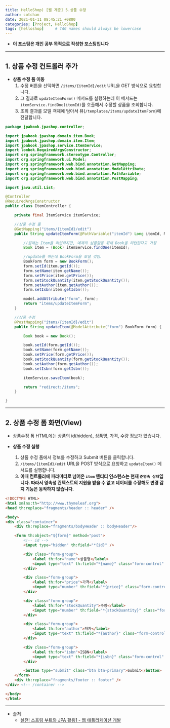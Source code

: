 ```yaml
---
title: HelloShop) [웹 계층] 5.상품 수정
author: cotchan
date: 2021-01-11 08:45:21 +0800
categories: [Project, HelloShop]
tags: [helloshop]     # TAG names should always be lowercase
---
```


+ **이 포스팅은 개인 공부 목적으로 작성한 포스팅입니다**

---

## 1. 상품 수정 컨트롤러 추가

+ **상품 수정 폼 이동**
  1. 수정 버튼을 선택하면 `/items/{itemId}/edit` URL을 GET 방식으로 요청합니다.
  2. 그 결과로 `updateItemForm()` 메서드를 실행하는데 이 메서드는 `itemService.findOne(itemId)`를 호출해서 수정할 상품을 조회합니다.
  3. 조회 결과를 모델 객체에 담아서 뷰(`/templates/items/updateItemForm`)에 전달합니다.


```java
package jpabook.jpashop.controller;

import jpabook.jpashop.domain.item.Book;
import jpabook.jpashop.domain.item.Item;
import jpabook.jpashop.service.ItemService;
import lombok.RequiredArgsConstructor;
import org.springframework.stereotype.Controller;
import org.springframework.ui.Model;
import org.springframework.web.bind.annotation.GetMapping;
import org.springframework.web.bind.annotation.ModelAttribute;
import org.springframework.web.bind.annotation.PathVariable;
import org.springframework.web.bind.annotation.PostMapping;

import java.util.List;

@Controller
@RequiredArgsConstructor
public class ItemController {

    private final ItemService itemService;

    //상품 수정 폼
    @GetMapping("items/{itemId}/edit")
    public String updateItemForm(@PathVariable("itemId") Long itemId, Model model) {

        //원래는 Item을 리턴하지만, 예제의 심플함을 위해 Book을 리턴한다고 가정
        Book item = (Book) itemService.findOne(itemId);

        //update를 하는데 BookForm을 보낼 것임.
        BookForm form = new BookForm();
        form.setId(item.getId());
        form.setName(item.getName());
        form.setPrice(item.getPrice());
        form.setStockQuantity(item.getStockQuantity());
        form.setAuthor(item.getAuthor());
        form.setIsbn(item.getIsbn());

        model.addAttribute("form", form);
        return "items/updateItemForm";
    }

    //상품 수정
    @PostMapping("items/{itemId}/edit")
    public String updateItem(@ModelAttribute("form") BookForm form) {

        Book book = new Book();

        book.setId(form.getId());
        book.setName(form.getName());
        book.setPrice(form.getPrice());
        book.setStockQuantity(form.getStockQuantity());
        book.setAuthor(form.getAuthor());
        book.setIsbn(form.getIsbn());

        itemService.saveItem(book);

        return "redirect:/items";
    }

}
```

---

## 2. 상품 수정 폼 화면(View)

+ 상품수정 폼 HTML에는 상품의 id(hidden), 상품명, 가격, 수량 정보가 있습니다.

+ **상품 수정 실행**
  1. 상품 수정 폼에서 정보를 수정하고 Submit 버튼을 클릭합니다.
  2. `/items/{itemId}/edit` URL을 POST 방식으로 요청하고 `updateItem()` 메서드를 실행합니다.
  3. **이때 컨트롤러에 파라미터로 넘어온 `item` 엔티티 인스턴스는 현재 `준영속 상태`입니다. 따라서 영속성 컨텍스트의 지원을 받을 수 없고 데이터를 수정해도 변경 감지 기능은 동작하지 않습니다.** 
  

  

```html
<!DOCTYPE HTML>
<html xmlns:th="http://www.thymeleaf.org">
<head th:replace="fragments/header :: header" />

<body>
<div class="container">
    <div th:replace="fragments/bodyHeader :: bodyHeader"/>

    <form th:object="${form}" method="post">
        <!-- id -->
        <input type="hidden" th:field="*{id}" />

        <div class="form-group">
            <label th:for="name">상품명</label>
            <input type="text" th:field="*{name}" class="form-control" placeholder="이름을 입력하세요" />
        </div>

        <div class="form-group">
            <label th:for="price">가격</label>
            <input type="number" th:field="*{price}" class="form-control" placeholder="가격을 입력하세요" />
        </div>

        <div class="form-group">
            <label th:for="stockQuantity">수량</label>
            <input type="number" th:field="*{stockQuantity}" class="form- control" placeholder="수량을 입력하세요" />
        </div>

        <div class="form-group">
            <label th:for="author">저자</label>
            <input type="text" th:field="*{author}" class="form-control" placeholder="저자를 입력하세요" />
        </div>

        <div class="form-group">
            <label th:for="isbn">ISBN</label>
            <input type="text" th:field="*{isbn}" class="form-control" placeholder="ISBN을 입력하세요" />
        </div>

        <button type="submit" class="btn btn-primary">Submit</button>
    </form>
    <div th:replace="fragments/footer :: footer" />
</div> <!-- /container -->

</body>
</html>
```

---


+ 출처
    + [실전! 스프링 부트와 JPA 활용1 - 웹 애플리케이션 개발](https://www.inflearn.com/course/%EC%8A%A4%ED%94%84%EB%A7%81%EB%B6%80%ED%8A%B8-JPA-%ED%99%9C%EC%9A%A9-1/dashboard)


